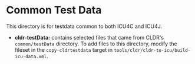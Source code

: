 # Common Test Data

This directory is for testdata common to both ICU4C and ICU4J.

* **cldr-testData:** contains selected files that came from CLDR's
  `common/testData` directory. To add files to this directory, modify the
  fileset in the `copy-cldrtestdata` target in
  `tools/cldr/cldr-to-icu/build-icu-data.xml`.
